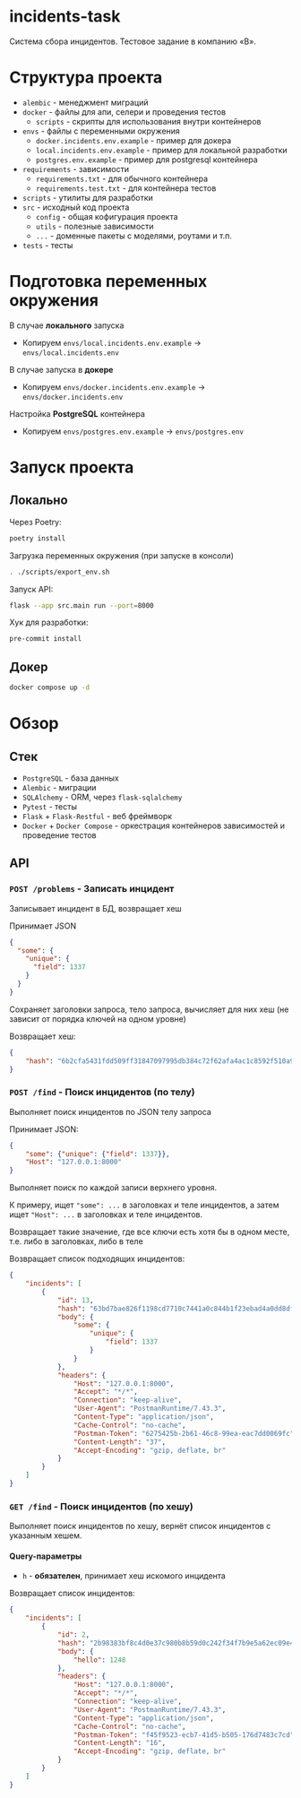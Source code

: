 # incidents-task
Система сбора инцидентов. Тестовое задание в компанию «B».

# Структура проекта
- `alembic` - менеджмент миграций
- `docker` - файлы для апи, селери и проведения тестов
  - `scripts` - скрипты для использования внутри контейнеров
- `envs` - файлы с переменными окружения
  - `docker.incidents.env.example` - пример для докера
  - `local.incidents.env.example` - пример для локальной разработки
  - `postgres.env.example` - пример для postgresql контейнера
- `requirements` - зависимости
  - `requirements.txt` - для обычного контейнера
  - `requirements.test.txt` - для контейнера тестов
- `scripts` - утилиты для разработки
- `src` - исходный код проекта
  - `config` - общая кофигурация проекта
  - `utils` - полезные зависимости
  - `...` - доменные пакеты с моделями, роутами и т.п.
- `tests` - тесты

# Подготовка переменных окружения
В случае **локального** запуска
- Копируем `envs/local.incidents.env.example` -> `envs/local.incidents.env`

В случае запуска в **докере**
- Копируем `envs/docker.incidents.env.example` -> `envs/docker.incidents.env`

Настройка **PostgreSQL** контейнера
- Копируем `envs/postgres.env.example` -> `envs/postgres.env`

# Запуск проекта
## Локально

Через Poetry:
```bash
poetry install
```

Загрузка переменных окружения (при запуске в консоли)
```bash
. ./scripts/export_env.sh
```

Запуск API:
```bash
flask --app src.main run --port=8000
```

Хук для разработки:
```bash
pre-commit install
```

## Докер
```bash
docker compose up -d
```

# Обзор

## Стек
- `PostgreSQL` - база данных
- `Alembic` - миграции
- `SQLAlchemy` - ORM, через `flask-sqlalchemy`
- `Pytest` - тесты
- `Flask` + `Flask-Restful` - веб фреймворк
- `Docker` + `Docker Compose` - оркестрация
контейнеров зависимостей и проведение тестов

## API
### `POST /problems` - Записать инцидент
Записывает инцидент в БД, возвращает хеш

Принимает JSON
```json
{
  "some": {
    "unique": {
      "field": 1337
    }
  }
}
```

Сохраняет заголовки запроса, тело запроса, вычисляет для них хеш
(не зависит от порядка ключей на одном уровне)

Возвращает хеш:
```json
{
    "hash": "6b2cfa5431fdd509ff31847097995db384c72f62afa4ac1c8592f510a9e088f7"
}
```

### `POST /find` - Поиск инцидентов (по телу)
Выполняет поиск инцидентов по JSON телу запроса

Принимает JSON:
```json
{
    "some": {"unique": {"field": 1337}},
    "Host": "127.0.0.1:8000"
}
```

Выполняет поиск по каждой записи верхнего уровня.

К примеру, ищет `"some": ...` в заголовках и теле инцидентов,
а затем ищет `"Host": ...` в заголовках и теле инцидентов.

Возвращает такие значение, где все ключи есть хотя бы в одном месте,
т.е. либо в заголовках, либо в теле

Возвращает список подходящих инцидентов:
```json
{
    "incidents": [
        {
            "id": 13,
            "hash": "63bd7bae826f1198cd7710c7441a0c844b1f23ebad4a0dd8df28dfd968a56ddd",
            "body": {
                "some": {
                    "unique": {
                        "field": 1337
                    }
                }
            },
            "headers": {
                "Host": "127.0.0.1:8000",
                "Accept": "*/*",
                "Connection": "keep-alive",
                "User-Agent": "PostmanRuntime/7.43.3",
                "Content-Type": "application/json",
                "Cache-Control": "no-cache",
                "Postman-Token": "6275425b-2b61-46c8-99ea-eac7dd0069fc",
                "Content-Length": "37",
                "Accept-Encoding": "gzip, deflate, br"
            }
        }
    ]
}
```

### `GET /find` - Поиск инцидентов (по хешу)
Выполняет поиск инцидентов по хешу, вернёт список
инцидентов с указанным хешем.

#### Query-параметры
- `h` - **обязателен**, принимает хеш искомого инцидента

Возвращает список инцидентов:
```json
{
    "incidents": [
        {
            "id": 2,
            "hash": "2b98383bf8c4d0e37c980b8b59d0c242f34f7b9e5a62ec09e4d341e6fe1dbc1c",
            "body": {
                "hello": 1248
            },
            "headers": {
                "Host": "127.0.0.1:8000",
                "Accept": "*/*",
                "Connection": "keep-alive",
                "User-Agent": "PostmanRuntime/7.43.3",
                "Content-Type": "application/json",
                "Cache-Control": "no-cache",
                "Postman-Token": "f45f9523-ecb7-41d5-b505-176d7483c7cd",
                "Content-Length": "16",
                "Accept-Encoding": "gzip, deflate, br"
            }
        }
    ]
}
```
